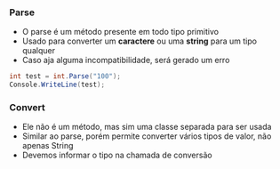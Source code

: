 ### Parse
- O parse é um método presente em todo tipo primitivo
- Usado para converter um **caractere** ou uma **string** para um tipo qualquer
- Caso aja alguma incompatibilidade, será gerado um erro

```C#
int test = int.Parse("100");  
Console.WriteLine(test);
```

### Convert
- Ele não é um método, mas sim uma classe separada para ser usada
- Similar ao parse, porém permite converter vários tipos de valor, não apenas String
- Devemos informar o tipo na chamada de conversão